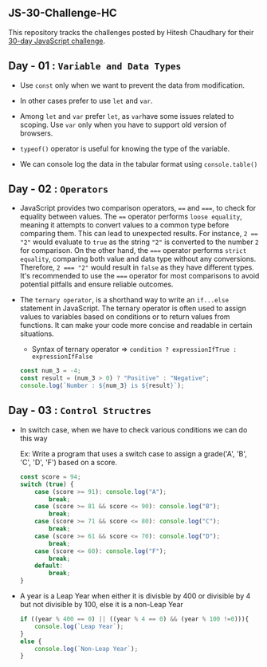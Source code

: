 ## JS-30-Challenge-HC 
This repository tracks the challenges posted by Hitesh Chaudhary for their [30-day JavaScript challenge](https://www.youtube.com/redirect?event=video_description&redir_token=QUFFLUhqbkpDb0R1SGV6OUQxeEZVS3NhVFRCYWJnWFZvQXxBQ3Jtc0trYWdYVWpYS2RCR3ZyemRnNGVWaFNsSjVTdXlSU0J4SjRqcTZLYTJmbkVRblczcF83QVI5a3hzSFBBdzNWM1JBQjNHbDRVN25zbUF4MW1INEM2a2NvdUl2ZnZITzZ1eU1lS2duRk1NeHBRdWJJNndpRQ&q=https%3A%2F%2Fcourses.chaicode.com%2Flearn%2F30-days-of-Javascript-challenge&v=GskMI5TqfBw).

## Day - 01 : `Variable and Data Types`

* Use `const` only when we want to prevent the data from modification.

* In other cases prefer to use `let` and `var`.

* Among `let` and `var` prefer `let`, as `var`have some issues related to scoping. Use `var` only when you have to support old version of browsers.

* `typeof()` operator is useful for knowing the type of the variable.

* We can console log the data in the tabular format using `console.table()`

## Day - 02 : `Operators`

* JavaScript provides two comparison operators, `==` and `===`, to check for equality between values. The `==` operator performs `loose equality`, meaning it attempts to convert values to a common type before comparing them. This can lead to unexpected results. For instance, `2 == "2"` would evaluate to `true` as the string `"2"` is converted to the number `2` for comparison. On the other hand, the `===` operator performs `strict equality`, comparing both value and data type without any conversions. Therefore, `2 === "2"` would result in `false` as they have different types. It's recommended to use the `===` operator for most comparisons to avoid potential pitfalls and ensure reliable outcomes.

* The `ternary operator`, is a shorthand way to write an `if...else` statement in JavaScript. The ternary operator is often used to assign values to variables based on conditions or to return values from functions. It can make your code more concise and readable in certain situations.

    - Syntax of ternary operator => `condition ? expressionIfTrue : expressionIfFalse`

    ```javascript
    const num_3 = -4;
    const result = (num_3 > 0) ? "Positive" : "Negative";
    console.log(`Number : ${num_3} is ${result}`);
    ```

## Day - 03 : `Control Structres`

* In switch case, when we have to check various conditions we can do this way
    
    Ex: Write a program that uses a switch case to assign a grade('A', 'B', 'C', 'D', 'F') based on a score.

    ```javascript
    const score = 94;
    switch (true) {
        case (score >= 91): console.log("A");
            break;
        case (score >= 81 && score <= 90): console.log("B");
            break;
        case (score >= 71 && score <= 80): console.log("C");
            break;
        case (score >= 61 && score <= 70): console.log("D");
            break;
        case (score <= 60): console.log("F");
            break;
        default:
            break;
    }
    ```

* A year is a Leap Year when either it is divisble by 400 or divisible by 4 but not divisible by 100, else it is a non-Leap Year

    ```javascript
    if ((year % 400 == 0) || ((year % 4 == 0) && (year % 100 !=0))){
        console.log(`Leap Year`);
    }
    else {
        console.log(`Non-Leap Year`);
    }
    ```